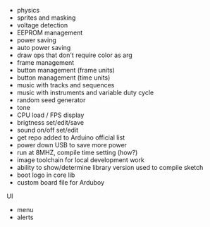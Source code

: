 - physics
- sprites and masking
- voltage detection
- EEPROM management
- power saving
- auto power saving
- draw ops that don't require color as arg
- frame management
- button management (frame units)
- button management (time units)
- music with tracks and sequences
- music with instruments and variable duty cycle
- random seed generator
- tone
- CPU load / FPS display
- brigtness set/edit/save
- sound on/off set/edit
- get repo added to Arduino official list
- power down USB to save more power
- run at 8MHZ, compile time setting (how?)
- image toolchain for local development work
- ability to show/determine library version used to compile sketch
- boot logo in core lib
- custom board file for Arduboy


UI

- menu
- alerts

